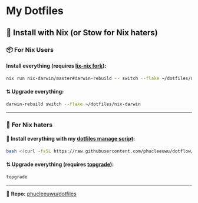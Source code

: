 # My Dotfiles

## 🚀 Install with Nix (or Stow for Nix haters)

### 📦 **For Nix Users**
#### Install everything (requires [lix-nix fork](https://github.com/lix-project/lix)):
```bash
nix run nix-darwin/master#darwin-rebuild -- switch --flake ~/dotfiles/nix-darwin
```

#### ⇅ Upgrade everything:
```bash
darwin-rebuild switch --flake ~/dotfiles/nix-darwin
```

---

### 🔧 **For Nix haters**
#### 🚀 Install everything with my [dotfiles manage script](https://github.com/phucleeuwu/dotflow):
```bash
bash <(curl -fsSL https://raw.githubusercontent.com/phucleeuwu/dotflow/main/i.sh)
```

#### ⇅ Upgrade everything (requires [topgrade](https://github.com/topgrade-rs/topgrade)):
```bash
topgrade
```

---

📝 **Repo:** [phucleeuwu/dotfiles](https://github.com/phucleeuwu/dotfiles)

